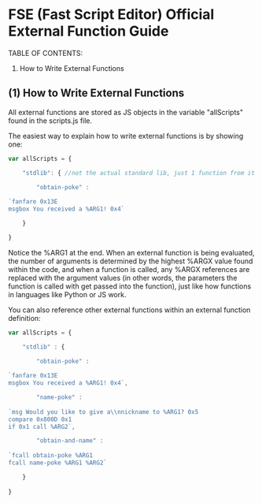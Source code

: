 # FSE (Fast Script Editor) Official External Function Guide

TABLE OF CONTENTS:
1. How to Write External Functions

## (1) How to Write External Functions

All external functions are stored as JS objects in the variable "allScripts" found in the scripts.js file.

The easiest way to explain how to write external functions is by showing one:
```javascript
var allScripts = {

	"stdlib": { //not the actual standard lib, just 1 function from it

		"obtain-poke" :
	
`fanfare 0x13E
msgbox You received a %ARG1! 0x4`

	}

}
```
Notice the %ARG1 at the end. When an external function is being evaluated, the number of arguments is determined by the highest %ARGX value found within the code, and when a function is called, any %ARGX references are replaced with the argument values (in other words, the parameters the function is called with get passed into the function), just like how functions in languages like Python or JS work.

You can also reference other external functions within an external function definition:
```javascript
var allScripts = {

	"stdlib" : {

		"obtain-poke" :
	
`fanfare 0x13E
msgbox You received a %ARG1! 0x4`,

		"name-poke" :
	
`msg Would you like to give a\\nnickname to %ARG1? 0x5
compare 0x800D 0x1
if 0x1 call %ARG2`,

		"obtain-and-name" :
	
`fcall obtain-poke %ARG1
fcall name-poke %ARG1 %ARG2`

	}
	
}
```
